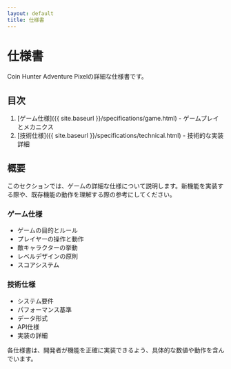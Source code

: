```yaml
---
layout: default
title: 仕様書
---
```


# 仕様書

Coin Hunter Adventure Pixelの詳細な仕様書です。

## 目次

1. [ゲーム仕様]({{ site.baseurl }}/specifications/game.html) - ゲームプレイとメカニクス
2. [技術仕様]({{ site.baseurl }}/specifications/technical.html) - 技術的な実装詳細

## 概要

このセクションでは、ゲームの詳細な仕様について説明します。新機能を実装する際や、既存機能の動作を理解する際の参考にしてください。

### ゲーム仕様
- ゲームの目的とルール
- プレイヤーの操作と動作
- 敵キャラクターの挙動
- レベルデザインの原則
- スコアシステム

### 技術仕様
- システム要件
- パフォーマンス基準
- データ形式
- API仕様
- 実装の詳細

各仕様書は、開発者が機能を正確に実装できるよう、具体的な数値や動作を含んでいます。